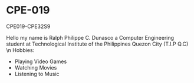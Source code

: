 # CPE-019
CPE019-CPE32S9

Hello my name is Ralph Philippe C. Dunasco a Computer Engineering student at Technological Institute of the Philippines Quezon City (T.I.P Q.C)
\n
Hobbies:
- Playing Video Games
- Watching Movies
- Listening to Music
